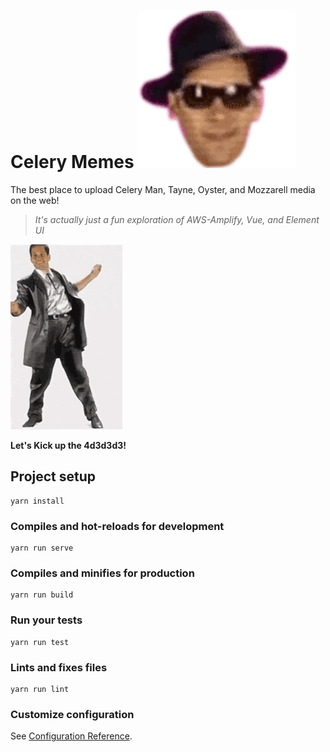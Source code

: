 # Celery Memes <img src="./src/assets/hat-wobble.png" width="50%" height="50%">

The best place to upload Celery Man, Tayne, Oyster, and Mozzarell media on the web!

> _It's actually just a fun exploration of AWS-Amplify, Vue, and Element UI_

![](./src/assets/celeryman.gif)

**Let's Kick up the 4d3d3d3!**

## Project setup

```
yarn install
```

### Compiles and hot-reloads for development

```
yarn run serve
```

### Compiles and minifies for production

```
yarn run build
```

### Run your tests

```
yarn run test
```

### Lints and fixes files

```
yarn run lint
```

### Customize configuration

See [Configuration Reference](https://cli.vuejs.org/config/).
